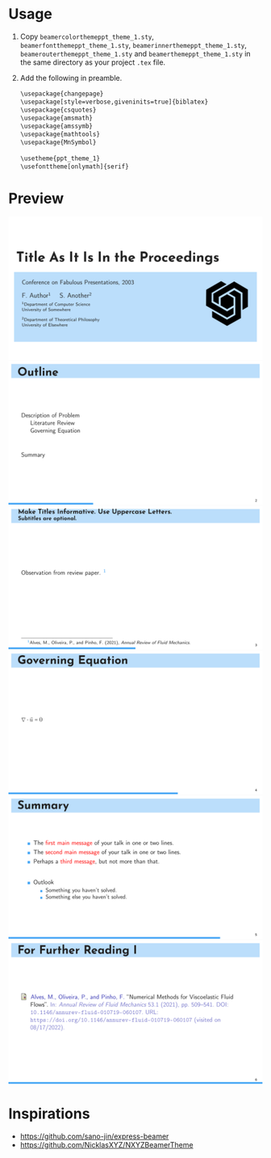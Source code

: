 # Usage
1. Copy `beamercolorthemeppt_theme_1.sty`, `beamerfontthemeppt_theme_1.sty`, `beamerinnerthemeppt_theme_1.sty`, `beamerouterthemeppt_theme_1.sty` and `beamerthemeppt_theme_1.sty` in the same directory as your project `.tex` file.

2. Add the following in preamble.
   ```
   \usepackage{changepage}
   \usepackage[style=verbose,giveninits=true]{biblatex}
   \usepackage{csquotes}
   \usepackage{amsmath}
   \usepackage{amssymb}
   \usepackage{mathtools}
   \usepackage{MnSymbol}

   \usetheme{ppt_theme_1}
   \usefonttheme[onlymath]{serif}
   ```

# Preview
![Alt text](/preview/0.svg)
![Alt text](/preview/1.svg)
![Alt text](/preview/2.svg)
![Alt text](/preview/3.svg)
![Alt text](/preview/4.svg)
![Alt text](/preview/5.svg)

# Inspirations
* https://github.com/sano-jin/express-beamer
* https://github.com/NicklasXYZ/NXYZBeamerTheme

